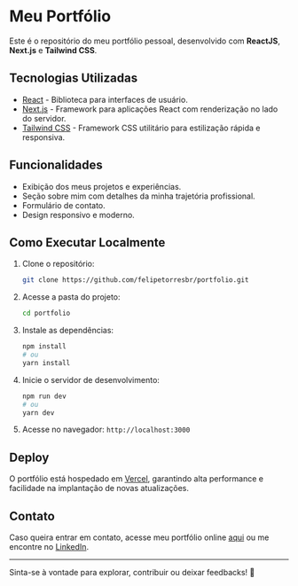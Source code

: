 # Meu Portfólio

Este é o repositório do meu portfólio pessoal, desenvolvido com **ReactJS**, **Next.js** e **Tailwind CSS**.

## Tecnologias Utilizadas

- [React](https://reactjs.org/) - Biblioteca para interfaces de usuário.
- [Next.js](https://nextjs.org/) - Framework para aplicações React com renderização no lado do servidor.
- [Tailwind CSS](https://tailwindcss.com/) - Framework CSS utilitário para estilização rápida e responsiva.

## Funcionalidades

- Exibição dos meus projetos e experiências.
- Seção sobre mim com detalhes da minha trajetória profissional.
- Formulário de contato.
- Design responsivo e moderno.

## Como Executar Localmente

1. Clone o repositório:
   ```sh
   git clone https://github.com/felipetorresbr/portfolio.git
   ```
2. Acesse a pasta do projeto:
   ```sh
   cd portfolio
   ```
3. Instale as dependências:
   ```sh
   npm install
   # ou
   yarn install
   ```
4. Inicie o servidor de desenvolvimento:
   ```sh
   npm run dev
   # ou
   yarn dev
   ```
5. Acesse no navegador: `http://localhost:3000`

## Deploy

O portfólio está hospedado em [Vercel](https://vercel.com/), garantindo alta performance e facilidade na implantação de novas atualizações.

## Contato

Caso queira entrar em contato, acesse meu portfólio online [aqui](https://seu-site.vercel.app) ou me encontre no [LinkedIn](https://www.linkedin.com/in/seu-perfil/).

---

Sinta-se à vontade para explorar, contribuir ou deixar feedbacks! 🚀

